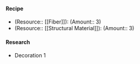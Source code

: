 #### Recipe
- (Resource:: [[Fiber]]): (Amount:: 3)
- (Resource:: [[Structural Material]]): (Amount:: 3)

#### Research
- Decoration 1